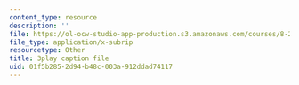 ```yaml
---
content_type: resource
description: ''
file: https://ol-ocw-studio-app-production.s3.amazonaws.com/courses/8-20-introduction-to-special-relativity-january-iap-2021/01f5b2852d94b48c003a912ddad74117_EsciE9ws4qw.srt
file_type: application/x-subrip
resourcetype: Other
title: 3play caption file
uid: 01f5b285-2d94-b48c-003a-912ddad74117
---
```

